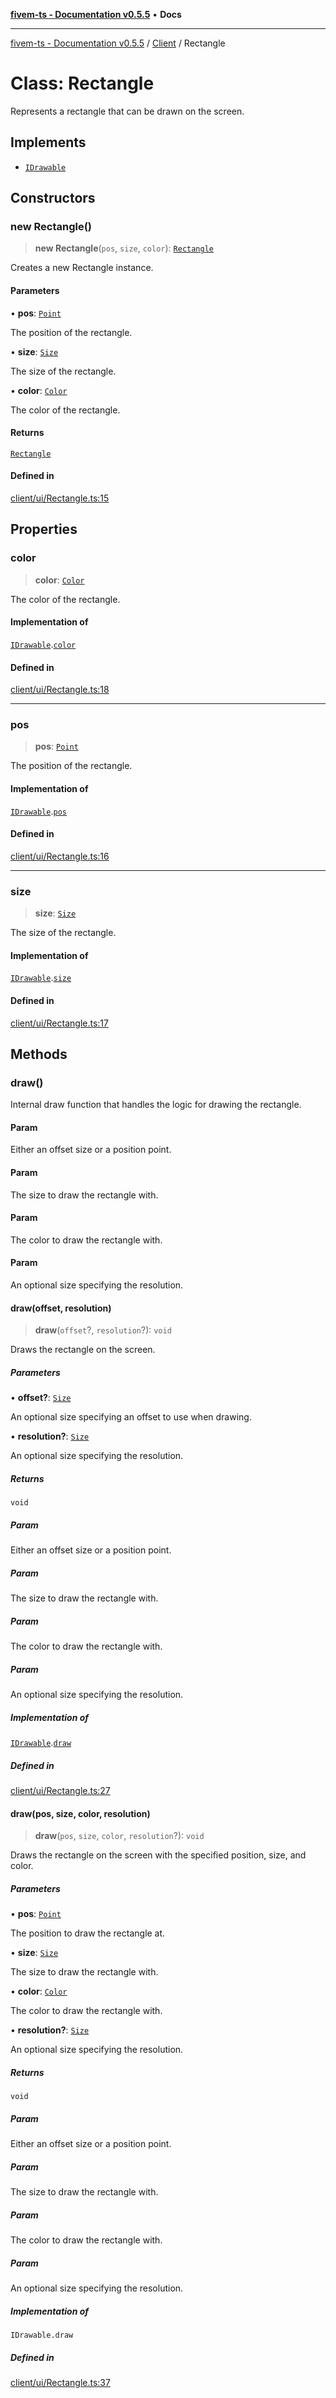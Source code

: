 [**fivem-ts - Documentation v0.5.5**](../../../README.md) • **Docs**

***

[fivem-ts - Documentation v0.5.5](../../../README.md) / [Client](../README.md) / Rectangle

# Class: Rectangle

Represents a rectangle that can be drawn on the screen.

## Implements

- [`IDrawable`](../interfaces/IDrawable.md)

## Constructors

### new Rectangle()

> **new Rectangle**(`pos`, `size`, `color`): [`Rectangle`](Rectangle.md)

Creates a new Rectangle instance.

#### Parameters

• **pos**: [`Point`](Point.md)

The position of the rectangle.

• **size**: [`Size`](Size.md)

The size of the rectangle.

• **color**: [`Color`](Color.md)

The color of the rectangle.

#### Returns

[`Rectangle`](Rectangle.md)

#### Defined in

[client/ui/Rectangle.ts:15](https://github.com/Purpose-Dev/fivem-ts/blob/main/src/client/ui/Rectangle.ts#L15)

## Properties

### color

> **color**: [`Color`](Color.md)

The color of the rectangle.

#### Implementation of

[`IDrawable`](../interfaces/IDrawable.md).[`color`](../interfaces/IDrawable.md#color)

#### Defined in

[client/ui/Rectangle.ts:18](https://github.com/Purpose-Dev/fivem-ts/blob/main/src/client/ui/Rectangle.ts#L18)

***

### pos

> **pos**: [`Point`](Point.md)

The position of the rectangle.

#### Implementation of

[`IDrawable`](../interfaces/IDrawable.md).[`pos`](../interfaces/IDrawable.md#pos)

#### Defined in

[client/ui/Rectangle.ts:16](https://github.com/Purpose-Dev/fivem-ts/blob/main/src/client/ui/Rectangle.ts#L16)

***

### size

> **size**: [`Size`](Size.md)

The size of the rectangle.

#### Implementation of

[`IDrawable`](../interfaces/IDrawable.md).[`size`](../interfaces/IDrawable.md#size)

#### Defined in

[client/ui/Rectangle.ts:17](https://github.com/Purpose-Dev/fivem-ts/blob/main/src/client/ui/Rectangle.ts#L17)

## Methods

### draw()

Internal draw function that handles the logic for drawing the rectangle.

#### Param

Either an offset size or a position point.

#### Param

The size to draw the rectangle with.

#### Param

The color to draw the rectangle with.

#### Param

An optional size specifying the resolution.

#### draw(offset, resolution)

> **draw**(`offset`?, `resolution`?): `void`

Draws the rectangle on the screen.

##### Parameters

• **offset?**: [`Size`](Size.md)

An optional size specifying an offset to use when drawing.

• **resolution?**: [`Size`](Size.md)

An optional size specifying the resolution.

##### Returns

`void`

##### Param

Either an offset size or a position point.

##### Param

The size to draw the rectangle with.

##### Param

The color to draw the rectangle with.

##### Param

An optional size specifying the resolution.

##### Implementation of

[`IDrawable`](../interfaces/IDrawable.md).[`draw`](../interfaces/IDrawable.md#draw)

##### Defined in

[client/ui/Rectangle.ts:27](https://github.com/Purpose-Dev/fivem-ts/blob/main/src/client/ui/Rectangle.ts#L27)

#### draw(pos, size, color, resolution)

> **draw**(`pos`, `size`, `color`, `resolution`?): `void`

Draws the rectangle on the screen with the specified position, size, and color.

##### Parameters

• **pos**: [`Point`](Point.md)

The position to draw the rectangle at.

• **size**: [`Size`](Size.md)

The size to draw the rectangle with.

• **color**: [`Color`](Color.md)

The color to draw the rectangle with.

• **resolution?**: [`Size`](Size.md)

An optional size specifying the resolution.

##### Returns

`void`

##### Param

Either an offset size or a position point.

##### Param

The size to draw the rectangle with.

##### Param

The color to draw the rectangle with.

##### Param

An optional size specifying the resolution.

##### Implementation of

`IDrawable.draw`

##### Defined in

[client/ui/Rectangle.ts:37](https://github.com/Purpose-Dev/fivem-ts/blob/main/src/client/ui/Rectangle.ts#L37)
